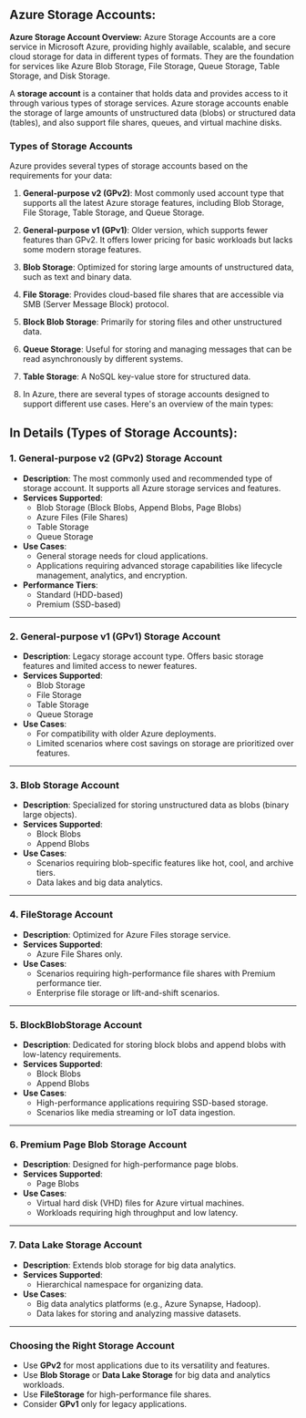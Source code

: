## Azure Storage Accounts:

**Azure Storage Account Overview:**
Azure Storage Accounts are a core service in Microsoft Azure, providing highly available, scalable, and secure cloud storage for data in different types of formats. They are the foundation for services like Azure Blob Storage, File Storage, Queue Storage, Table Storage, and Disk Storage.

A **storage account** is a container that holds data and provides access to it through various types of storage services. Azure storage accounts enable the storage of large amounts of unstructured data (blobs) or structured data (tables), and also support file shares, queues, and virtual machine disks.

### Types of Storage Accounts
Azure provides several types of storage accounts based on the requirements for your data:

1. **General-purpose v2 (GPv2)**: Most commonly used account type that supports all the latest Azure storage features, including Blob Storage, File Storage, Table Storage, and Queue Storage.
2. **General-purpose v1 (GPv1)**: Older version, which supports fewer features than GPv2. It offers lower pricing for basic workloads but lacks some modern storage features.
3. **Blob Storage**: Optimized for storing large amounts of unstructured data, such as text and binary data.
4. **File Storage**: Provides cloud-based file shares that are accessible via SMB (Server Message Block) protocol.
5. **Block Blob Storage**: Primarily for storing files and other unstructured data.
6. **Queue Storage**: Useful for storing and managing messages that can be read asynchronously by different systems.
7. **Table Storage**: A NoSQL key-value store for structured data.

8. In Azure, there are several types of storage accounts designed to support different use cases. Here's an overview of the main types:

In Details (Types of Storage Accounts):
---

### **1. General-purpose v2 (GPv2) Storage Account**
- **Description**: The most commonly used and recommended type of storage account. It supports all Azure storage services and features.
- **Services Supported**:
  - Blob Storage (Block Blobs, Append Blobs, Page Blobs)
  - Azure Files (File Shares)
  - Table Storage
  - Queue Storage
- **Use Cases**:
  - General storage needs for cloud applications.
  - Applications requiring advanced storage capabilities like lifecycle management, analytics, and encryption.
- **Performance Tiers**:
  - Standard (HDD-based)
  - Premium (SSD-based)

---

### **2. General-purpose v1 (GPv1) Storage Account**
- **Description**: Legacy storage account type. Offers basic storage features and limited access to newer features.
- **Services Supported**:
  - Blob Storage
  - File Storage
  - Table Storage
  - Queue Storage
- **Use Cases**:
  - For compatibility with older Azure deployments.
  - Limited scenarios where cost savings on storage are prioritized over features.

---

### **3. Blob Storage Account**
- **Description**: Specialized for storing unstructured data as blobs (binary large objects).
- **Services Supported**:
  - Block Blobs
  - Append Blobs
- **Use Cases**:
  - Scenarios requiring blob-specific features like hot, cool, and archive tiers.
  - Data lakes and big data analytics.

---

### **4. FileStorage Account**
- **Description**: Optimized for Azure Files storage service.
- **Services Supported**:
  - Azure File Shares only.
- **Use Cases**:
  - Scenarios requiring high-performance file shares with Premium performance tier.
  - Enterprise file storage or lift-and-shift scenarios.

---

### **5. BlockBlobStorage Account**
- **Description**: Dedicated for storing block blobs and append blobs with low-latency requirements.
- **Services Supported**:
  - Block Blobs
  - Append Blobs
- **Use Cases**:
  - High-performance applications requiring SSD-based storage.
  - Scenarios like media streaming or IoT data ingestion.

---

### **6. Premium Page Blob Storage Account**
- **Description**: Designed for high-performance page blobs.
- **Services Supported**:
  - Page Blobs
- **Use Cases**:
  - Virtual hard disk (VHD) files for Azure virtual machines.
  - Workloads requiring high throughput and low latency.

---

### **7. Data Lake Storage Account**
- **Description**: Extends blob storage for big data analytics.
- **Services Supported**:
  - Hierarchical namespace for organizing data.
- **Use Cases**:
  - Big data analytics platforms (e.g., Azure Synapse, Hadoop).
  - Data lakes for storing and analyzing massive datasets.

---

### Choosing the Right Storage Account
- Use **GPv2** for most applications due to its versatility and features.
- Use **Blob Storage** or **Data Lake Storage** for big data and analytics workloads.
- Use **FileStorage** for high-performance file shares.
- Consider **GPv1** only for legacy applications.


